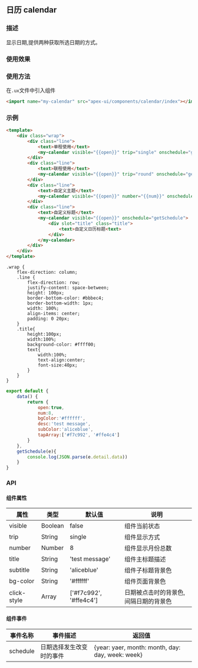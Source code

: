 ## 日历 calendar

### 描述

显示日期,提供两种获取所选日期的方式。

### 使用效果

<preview page="calendar"/>

### 使用方法

在`.ux`文件中引入组件

```html
<import name="my-calendar" src="apex-ui/components/calendar/index"></import>
```

### 示例

```html
<template>
    <div class="wrap">
        <div class="line">
            <text>单程使用</text>
            <my-calendar visible="{{open}}" trip="single" onschedule="getSchedule"></my-calendar>
        </div>
        <div class="line">
            <text>联程使用</text>
            <my-calendar visible="{{open}}" trip="round" onschedule="getSchedule"></my-calendar>
        </div>
        <div class="line">
            <text>自定义主题</text>
            <my-calendar visible="{{open}}" number="{{num}}" onschedule="getSchedule" click-style="{{tapArray}}" subtitle="{{subColor}}" title="{{desc}}" bg-color="{{bgColor}}"></my-calendar>
        </div>
        <div class="line">
            <text>自定义标题</text>
            <my-calendar visible="{{open}}" onschedule="getSchedule">
                <div slot="title" class="title">
                    <text>自定义日历标题<text>
                </div>
            </my-calendar>
        </div>
    </div>
</template>
```

```less
.wrap {
    flex-direction: column;
    .line {
        flex-direction: row;
        justify-content: space-between;
        height: 100px;
        border-bottom-color: #bbbec4;
        border-bottom-width: 1px;
        width: 100%;
        align-items: center;
        padding: 0 20px;
    }
    .title{
        height:100px;
        width:100%;
        background-color: #ffff00;
        text{
            width:100%;
            text-align:center;
            font-size:40px;
        }
    }
}
```

```javascript
export default {
    data() {
        return {
            open:true,
            num:8,
            bgColor:'#ffffff',
            desc:'test message',
            subColor:'aliceblue',
            tapArray:['#f7c992', '#ffe4c4']
        }
    },
    getSchedule(e){
        console.log(JSON.parse(e.detail.data))
    }
}
```

### API

#### 组件属性

| 属性        | 类型     | 默认值                 | 说明                                    |
| ----------- | ------- | ---------------------- | --------------------------------------- |
| visible     | Boolean | false                  | 组件当前状态                             |
| trip        | String  | single                 | 组件显示方式                             |
| number      | Number  | 8                      | 组件显示月份总数                          |
| title       | String  | 'test message'         | 组件主标题描述                          |
| subtitle    | String  | 'aliceblue'            | 组件子标题背景色                          |
| bg-color    | String  | '#ffffff'              | 组件页面背景色                            |
| click-style | Array   | ['#f7c992', '#ffe4c4'] | 日期被点击时的背景色,间隔日期的背景色      |

#### 组件事件

| 事件名称  |  事件描述                |  返回值                                                          |
| -------- | ------------------------ | -------------------------------------------------------------------------- |
| schedule | 日期选择发生改变时的事件   | {year: yaer, month: month, day: day, week: week} || {start: {…}, end: {…}} |
